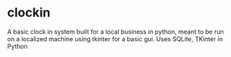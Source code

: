 # clockin
A basic clock in system built for a local business in python, meant to be run on a localized machine using tkinter for a basic gui.
Uses SQLite, TKinter in Python

